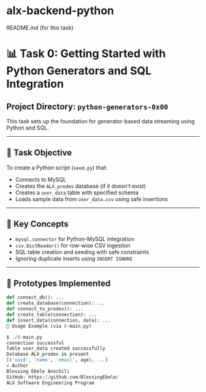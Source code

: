 # alx-backend-python
README.md (for this task)

# 📊 Task 0: Getting Started with Python Generators and SQL Integration

## Project Directory: `python-generators-0x00`

This task sets up the foundation for generator-based data streaming using Python and SQL.

---

## 🔧 Task Objective

To create a Python script (`seed.py`) that:

- Connects to MySQL
- Creates the `ALX_prodev` database (if it doesn't exist)
- Creates a `user_data` table with specified schema
- Loads sample data from `user_data.csv` using safe insertions

---

## 🧠 Key Concepts

- `mysql.connector` for Python-MySQL integration
- `csv.DictReader()` for row-wise CSV ingestion
- SQL table creation and seeding with safe constraints
- Ignoring duplicate inserts using `INSERT IGNORE`

---

## 📌 Prototypes Implemented

```python
def connect_db(): ...
def create_database(connection): ...
def connect_to_prodev(): ...
def create_table(connection): ...
def insert_data(connection, data): ...
🧪 Usage Example (via 0-main.py)

$ ./0-main.py
connection successful
Table user_data created successfully
Database ALX_prodev is present 
[('uuid', 'name', 'email', age), ...]
✍️ Author
Blessing Ebele Anochili
GitHub: https://github.com/BlessingEbele/
ALX Software Engineering Program
